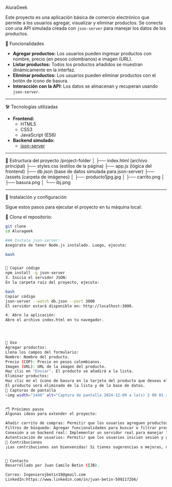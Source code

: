  AluraGeek

Este proyecto es una aplicación básica de comercio electrónico que permite a los usuarios agregar, visualizar y eliminar productos. Se conecta con una API simulada creada con `json-server` para manejar los datos de los productos.

🚀 Funcionalidades

- **Agregar productos:** Los usuarios pueden ingresar productos con nombre, precio (en pesos colombianos) e imagen (URL).
- **Listar productos:** Todos los productos añadidos se muestran dinámicamente en la interfaz.
- **Eliminar productos:** Los usuarios pueden eliminar productos con el botón de ícono de basura.
- **Interacción con la API:** Los datos se almacenan y recuperan usando `json-server`.

---

 🛠️ Tecnologías utilizadas

- **Frontend:**
  - HTML5
  - CSS3
  - JavaScript (ES6)
- **Backend simulado:**
  - [json-server](https://www.npmjs.com/package/json-server)

---

📂 Estructura del proyecto
/project-folder
│
├── index.html        (archivo principal)
├── styles.css        (estilos de la página)
├── app.js            (lógica del frontend)
├── db.json           (base de datos simulada para json-server)
├── /assets           (carpeta de imágenes)
│     ├── producto1jpg.jpg
│     ├── carrito.png
│     ├── basura.png
│     └── ibj.png


---

🚀 Instalación y configuración

Sigue estos pasos para ejecutar el proyecto en tu máquina local:

 📂 Clona el repositorio:
```bash
git clone 
cd Alurageek

### Instala json-server:
Asegúrate de tener Node.js instalado. Luego, ejecuta:

bash


📂 Copiar código
npm install -g json-server
3. Inicia el servidor JSON:
En la carpeta raíz del proyecto, ejecuta:

bash
Copiar código
json-server --watch db.json --port 3000
El servidor estará disponible en: http://localhost:3000.

4. Abre la aplicación:
Abre el archivo index.html en tu navegador.




🧰 Uso
Agregar productos:
Llena los campos del formulario:
Nombre: Nombre del producto.
Precio (COP): Precio en pesos colombianos.
Imagen (URL): URL de la imagen del producto.
Haz clic en "Enviar". El producto se añadirá a la lista.
Eliminar productos:
Haz clic en el ícono de basura en la tarjeta del producto que deseas eliminar.
El producto será eliminado de la lista y de la base de datos.
🎨 Capturas de pantalla
<img width="1440" alt="Captura de pantalla 2024-12-09 a la(s) 2 00 01 a m" src="https://github.com/user-attachments/assets/5821c736-afcf-4434-a65a-3af260cb9f21">

 
🗂️ Próximos pasos
Algunas ideas para extender el proyecto:

Añadir carrito de compras: Permitir que los usuarios agreguen productos al carrito y calculen el total.
Filtros de búsqueda: Agregar funcionalidades para buscar o filtrar productos por nombre o precio.
Conexión a un backend real: Implementar un servidor real para manejar los datos.
Autenticación de usuarios: Permitir que los usuarios inicien sesión y guarden productos en su cuenta.
🤝 Contribuciones
¡Las contribuciones son bienvenidas! Si tienes sugerencias o mejoras, no dudes en enviar un pull request o abrir un issue.


📧 Contacto
Desarrollado por Juan Camilo Betin (IJB).

Correo: Ingenierojbetin19@gmail.com
LinkedIn:https://www.linkedin.com/in/juan-betin-5092172b6/
